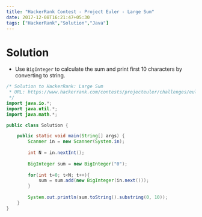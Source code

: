 ```yaml
---
title: "HackerRank Contest - Project Euler - Large Sum"
date: 2017-12-08T16:21:47+05:30
tags: ["HackerRank","Solution","Java"]
---
```


# Solution
- Use `BigInteger` to calculate the sum and print first 10 characters by converting to string.

```java
/* Solution to HackerRank: Large Sum
 * URL: https://www.hackerrank.com/contests/projecteuler/challenges/euler013
 */
import java.io.*;
import java.util.*;
import java.math.*;

public class Solution {

    public static void main(String[] args) {
        Scanner in = new Scanner(System.in);
        
        int N = in.nextInt();
        
        BigInteger sum = new BigInteger("0");
        
        for(int t=0; t<N; t++){
            sum = sum.add(new BigInteger(in.next()));
        }
        
        System.out.println(sum.toString().substring(0, 10));
    }
}
```